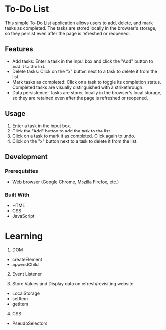 # To-Do List

This simple To-Do List application allows users to add, delete, and mark tasks as completed. The tasks are stored locally in the browser's storage, so they persist even after the page is refreshed or reopened.

## Features

- Add tasks: Enter a task in the input box and click the "Add" button to add it to the list.
- Delete tasks: Click on the "x" button next to a task to delete it from the list.
- Mark tasks as completed: Click on a task to toggle its completion status. Completed tasks are visually distinguished with a strikethrough.
- Data persistence: Tasks are stored locally in the browser's local storage, so they are retained even after the page is refreshed or reopened.

## Usage

1. Enter a task in the input box.
2. Click the "Add" button to add the task to the list.
3. Click on a task to mark it as completed. Click again to undo.
4. Click on the "x" button next to a task to delete it from the list.

## Development

### Prerequisites

- Web browser (Google Chrome, Mozilla Firefox, etc.)

### Built With

- HTML
- CSS
- JavaScript

# Learning

1. DOM 
- createElement
- appendChild

2. Event Listener 

3. Store Values and Display data on refresh/revisiting website

- LocalStorage
- setItem
- getItem

4. CSS
- PseudoSelectors